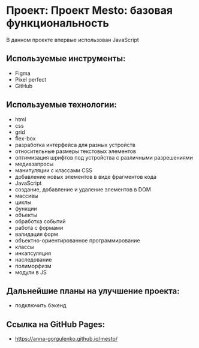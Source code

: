 # Проект: Проект Mesto: базовая функциональность
В данном проекте впервые использован JavaScript
## Используемые инструменты:
- Figma
- Pixel perfect
- GitHub
## Используемые технологии:
- html
- css
- grid
- flex-box
- разработка интерфейса для разных устройств
- относительные размеры текстовых элементов
- оптимизация шрифтов под устройства с различными разрешениями
- медиазапросы
- манипуляции с классами CSS
- добавление новых элементов в виде фрагментов кода
- JavaScript
- создание, добавление и удаление элементов в DOM
- массивы
- циклы
- функции
- объекты
- обработка событий
- работа с формами
- валидация форм
- объектно-ориентированное программирование
- классы
- инкапсуляция
- наследование
- полиморфизм
- модули в JS
## Дальнейшие планы на улучшение проекта:
- подключить бэкенд
## Ссылка на GitHub Pages:
- https://anna-gorgulenko.github.io/mesto/